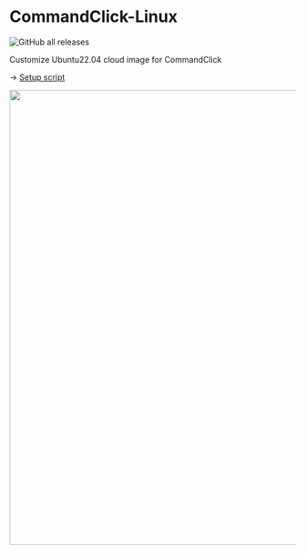 # CommandClick-Linux
![GitHub all releases](https://img.shields.io/github/downloads/puutaro/CommandClick-Linux/total)
  


Customize Ubuntu22.04 cloud image for CommandClick

-> [Setup script](https://github.com/puutaro/CommandClick/blob/master/app/src/main/assets/ubuntu_setup/support/startup.sh)


<img src="https://github.com/user-attachments/assets/8064086f-bcf4-414c-a74e-b8966abea510" width="800"> 
